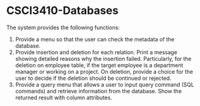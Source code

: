 # CSCI3410-Databases
The system provides the following functions:
1. Provide a menu so that the user can check the metadata of the database.
2. Provide insertion and deletion for each relation. Print a message showing detailed
reasons why the insertion failed. Particularly, for the deletion on employee table, if the target employee is a
department manager or working on a project. On deletion, provide a choice for the user to decide if the deletion should be continued or rejected.
3. Provide a query menu that allows a user to input query command (SQL commands)
and retrieve information from the database. Show the returned result with column
attributes.
